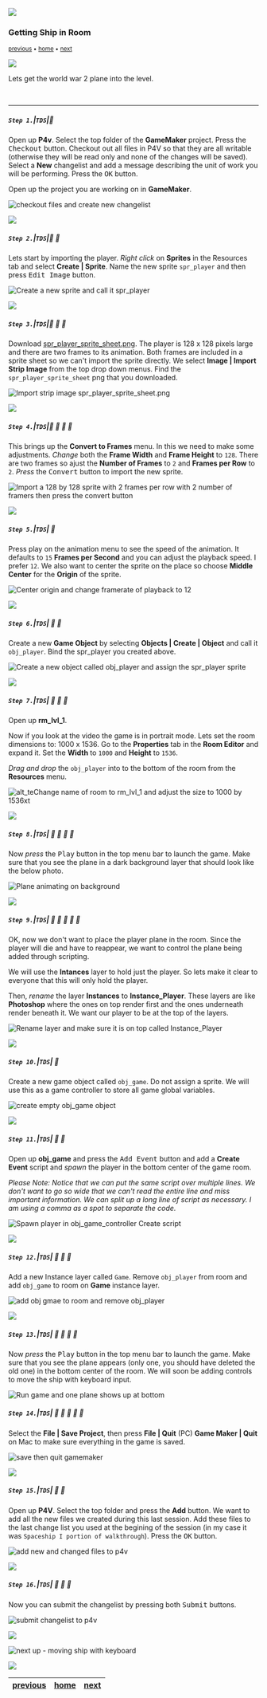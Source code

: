 ![](../images/line3.png)

### Getting Ship in Room

<sub>[previous](../setting-up/README.md#user-content-setting-up) • [home](../README.md#user-content-gms2-ue4-space-rocks) • [next](../keyboard/README.md#user-content-moving-ship-with-keyboard)</sub>

![](../images/line3.png)

Lets get the world war 2 plane into the level.

<br>

---


##### `Step 1.`\|`TDS`|:small_blue_diamond:

Open up **P4v**.  Select the top folder of the **GameMaker** project. Press the <kbd>Checkout</kbd> button.  Checkout out all files in P4V so that they are all writable (otherwise they will be read only and none of the changes will be saved). Select a **New** changelist and add a message describing the unit of work you will be performing. Press the <kbd>OK</kbd> button.

Open up the project you are working on in **GameMaker**. 

![checkout files and create new changelist](images/checkoutFiles.png)

![](../images/line2.png)

##### `Step 2.`\|`TDS`|:small_blue_diamond: :small_blue_diamond: 

Lets start by importing the player.  *Right click* on **Sprites** in the Resources tab and select **Create | Sprite**.  Name the new sprite `spr_player` and then press <kbd>Edit Image</kbd> button.

![Create a new sprite and call it spr_player](images/CreateNewPlayerSprite.gif)

![](../images/line2.png)

##### `Step 3.`\|`TDS`|:small_blue_diamond: :small_blue_diamond: :small_blue_diamond:

Download [spr_player_sprite_sheet.png](../Assets/Sprites/spr_player_sprite_sheet.png). The player is 128 x 128 pixels large and there are two frames to its animation.  Both frames are included in a sprite sheet so we can't import the sprite directly.  We select **Image | Import Strip Image** from the top drop down menus.  Find the `spr_player_sprite_sheet` png that you downloaded.

![Import strip image spr_player_sprite_sheet.png](images/ImportPlayerSpriteSheet.png)

![](../images/line2.png)

##### `Step 4.`\|`TDS`|:small_blue_diamond: :small_blue_diamond: :small_blue_diamond: :small_blue_diamond:

This brings up the **Convert to Frames** menu.  In this we need to make some adjustments.  *Change* both the **Frame Width** and **Frame Height** to `128`.  There are two frames so ajust the **Number of Frames** to `2` and **Frames per Row** to `2`. *Press* the <kbd>Convert</kbd> button to import the new sprite.

![Import a 128 by 128 sprite with 2 frames per row with 2 number of framers then press the convert button](images/ConvertPlayerShipToFrames.png)

![](../images/line2.png)

##### `Step 5.`\|`TDS`| :small_orange_diamond:

Press play on the animation menu to see the speed of the animation.  It defaults to `15` **Frames per Second** and you can adjust the playback speed. I prefer `12`.  We also want to center the sprite on the place so choose **Middle Center** for the **Origin** of the sprite.

![Center origin and change framerate of playback to 12](images/SpeedAndOriginPlayer.png)

![](../images/line2.png)

##### `Step 6.`\|`TDS`| :small_orange_diamond: :small_blue_diamond:

Create a new **Game Object** by selecting **Objects | Create | Object** and call it `obj_player`. Bind the spr_player you created above.

![Create a new object called obj_player and assign the spr_player sprite](images/CreatePlayerObject.png)

![](../images/line2.png)

##### `Step 7.`\|`TDS`| :small_orange_diamond: :small_blue_diamond: :small_blue_diamond:

Open up **rm_lvl_1**.

Now if you look at the video the game is in portrait mode. Lets set the room dimensions to: 1000 x 1536. Go to the **Properties** tab in the **Room Editor** and expand it. Set the **Width** to `1000` and **Height** to `1536`.

*Drag and drop* the `obj_player` into to the bottom of the room from the **Resources** menu.

![alt_teChange name of room to rm_lvl_1 and adjust the size to 1000 by 1536xt](images/ChangeDimensionsOfGameRoom.png)

![](../images/line2.png)

##### `Step 8.`\|`TDS`| :small_orange_diamond: :small_blue_diamond: :small_blue_diamond: :small_blue_diamond:

Now *press* the <kbd>Play</kbd> button in the top menu bar to launch the game. Make sure that you see the plane in a dark background layer that should look like the below photo.

![Plane animating on background](images/PlaneNoLogicInGame.png)

![](../images/line2.png)

##### `Step 9.`\|`TDS`| :small_orange_diamond: :small_blue_diamond: :small_blue_diamond: :small_blue_diamond: :small_blue_diamond:

OK, now we don't want to place the player plane in the room. Since the player will die and have to reappear, we want to control the plane being added through scripting.

We will use the **Intances** layer to hold just the player.  So lets make it clear to everyone that this will only hold the player.
		
Then, *rename* the layer **Instances** to **Instance_Player**.  These layers are like **Photoshop** where the ones on top render first and the ones underneath render beneath it.  We want our player to be at the top of the layers.

![Rename layer and make sure it is on top called Instance_Player](images/RenameRoomInstance.gif)

![](../images/line2.png)

##### `Step 10.`\|`TDS`| :large_blue_diamond:

Create a new game object called `obj_game`.  Do not assign a sprite.  We will use this as a game controller to store all game global variables.

![create empty obj_game object](images/objGame.png)

![](../images/line2.png)

##### `Step 11.`\|`TDS`| :large_blue_diamond: :small_blue_diamond: 

Open up **obj_game** and press the <kbd>Add Event</kbd> button and add a **Create Event** script and *spawn* the player in the bottom center of the game room.

*Please Note: Notice that we can put the same script over multiple lines.  We don't want to go so wide that we can't read the entire line and miss important information.  We can split up a long line of script as necessary.  I am using a comma as a spot to separate the code.*

![Spawn player in obj_game_controller Create script](images/SpawnPlayerCreate.png)

![](../images/line2.png)


##### `Step 12.`\|`TDS`| :large_blue_diamond: :small_blue_diamond: :small_blue_diamond:

Add a new Instance layer called `Game`. Remove `obj_player` from room and add `obj_game` to room on **Game** instance layer. 

![add obj gmae to room and remove obj_player](images/gameLayer.png)

![](../images/line2.png)

##### `Step 13.`\|`TDS`| :large_blue_diamond: :small_blue_diamond: :small_blue_diamond: :small_blue_diamond: 

Now *press* the <kbd>Play</kbd> button in the top menu bar to launch the game. Make sure that you see the plane appears (only one, you should have deleted the old one) in the bottom center of the room.  We will soon be adding controls to move the ship with keyboard input.

![Run game and one plane shows up at bottom](images/ShipSpawnedInGame.png)


##### `Step 14.`\|`TDS`| :large_blue_diamond: :small_blue_diamond: :small_blue_diamond: :small_blue_diamond:  :small_blue_diamond: 

Select the **File | Save Project**, then press **File | Quit** (PC) **Game Maker | Quit** on Mac to make sure everything in the game is saved.

![save then quit gamemaker](images/saveQuit.png)

![](../images/line2.png)

##### `Step 15.`\|`TDS`| :large_blue_diamond: :small_orange_diamond: 

Open up **P4V**.  Select the top folder and press the **Add** button.  We want to add all the new files we created during this last session.  Add these files to the last change list you used at the begining of the session (in my case it was `Spaceship I portion of walkthrough`). Press the <kbd>OK</kbd> button.

![add new and changed files to p4v](images/add.png)

![](../images/line2.png)

##### `Step 16.`\|`TDS`| :large_blue_diamond: :small_orange_diamond:   :small_blue_diamond: 

Now you can submit the changelist by pressing both <kbd>Submit</kbd> buttons.

![submit changelist to p4v](images/submit.png)

![](../images/line.png)

<!-- <img src="https://via.placeholder.com/1000x100/45D7CA/000000/?text=Next Up - Moving Ship with Keyboard"> -->
![next up - moving ship with keyboard](images/banner.png)

![](../images/line.png)

| [previous](../setting-up/README.md#user-content-setting-up)| [home](../README.md#user-content-gms2-ue4-space-rocks) | [next](../keyboard/README.md#user-content-moving-ship-with-keyboard)|
|---|---|---|
